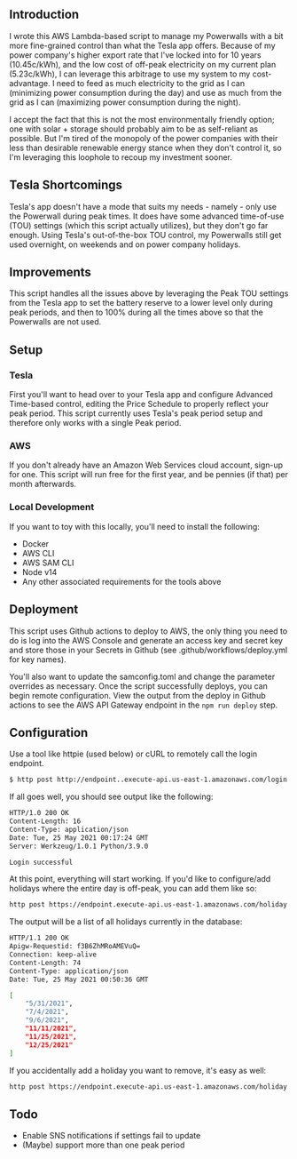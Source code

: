 ## Introduction

I wrote this AWS Lambda-based script to manage my Powerwalls with a bit more fine-grained control than what the Tesla app offers.  Because of my power company's higher export rate that I've locked into for 10 years (10.45c/kWh), and the low cost of off-peak electricity on my current plan (5.23c/kWh), I can leverage this arbitrage to use my system to my cost-advantage.  I need to feed as much electricity to the grid as I can (minimizing power consumption during the day) and use as much from the grid as I can (maximizing power consumption during the night).

I accept the fact that this is not the most environmentally friendly option; one with solar + storage should probably aim to be as self-reliant as possible.  But I'm tired of the monopoly of the power companies with their less than desirable renewable energy stance when they don't control it, so I'm leveraging this loophole to recoup my investment sooner.

## Tesla Shortcomings

Tesla's app doesn't have a mode that suits my needs - namely - only use the Powerwall during peak times.  It does have some advanced time-of-use (TOU) settings (which this script actually utilizes), but they don't go far enough.  Using Tesla's out-of-the-box TOU control, my Powerwalls still get used overnight, on weekends and on power company holidays.

## Improvements

This script handles all the issues above by leveraging the Peak TOU settings from the Tesla app to set the battery reserve to a lower level only during peak periods, and then to 100% during all the times above so that the Powerwalls are not used.

## Setup

### Tesla

First you'll want to head over to your Tesla app and configure Advanced Time-based control, editing the Price Schedule to properly reflect your peak period.  This script currently uses Tesla's peak period setup and therefore only works with a single Peak period.

### AWS

If you don't already have an Amazon Web Services cloud account, sign-up for one.  This script will run free for the first year, and be pennies (if that) per month afterwards.

### Local Development

If you want to toy with this locally, you'll need to install the following:

* Docker
* AWS CLI
* AWS SAM CLI
* Node v14
* Any other associated requirements for the tools above

## Deployment

This script uses Github actions to deploy to AWS, the only thing you need to do is log into the AWS Console and generate an access key and secret key and store those in your Secrets in Github (see .github/workflows/deploy.yml for key names).

You'll also want to update the samconfig.toml and change the parameter overrides as necessary.  Once the script successfully deploys, you can begin remote configuration.  View the output from the deploy in Github actions to see the AWS API Gateway endpoint in the `npm run deploy` step.

## Configuration

Use a tool like httpie (used below) or cURL to remotely call the login endpoint.

```bash
$ http post http://endpoint..execute-api.us-east-1.amazonaws.com/login username=AzureDiamond@gmail.com password=hunter2 mfaPassCode=000000
```

If all goes well, you should see output like the following:

```bash
HTTP/1.0 200 OK
Content-Length: 16
Content-Type: application/json
Date: Tue, 25 May 2021 00:17:24 GMT
Server: Werkzeug/1.0.1 Python/3.9.0

Login successful
```

At this point, everything will start working.  If you'd like to configure/add holidays where the entire day is off-peak, you can add them like so:

```bash
http post https://endpoint.execute-api.us-east-1.amazonaws.com/holiday holiday:='["2021-07-04", "2021-09-06", "2021-11-11", "2021-11-25", "2021-12-25"]'
```

The output will be a list of all holidays currently in the database:

```bash
HTTP/1.1 200 OK
Apigw-Requestid: f3B6ZhMRoAMEVuQ=
Connection: keep-alive
Content-Length: 74
Content-Type: application/json
Date: Tue, 25 May 2021 00:50:36 GMT

[
    "5/31/2021",
    "7/4/2021",
    "9/6/2021",
    "11/11/2021",
    "11/25/2021",
    "12/25/2021"
]
```

If you accidentally add a holiday you want to remove, it's easy as well:

```bash
http post https://endpoint.execute-api.us-east-1.amazonaws.com/holiday holiday:='["2021-12-25"]' remove:=true
```

## Todo

* Enable SNS notifications if settings fail to update
* (Maybe) support more than one peak period